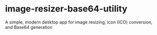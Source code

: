 # image-resizer-base64-utility
A simple, modern desktop app for image resizing, icon (ICO) conversion, and Base64 generation
